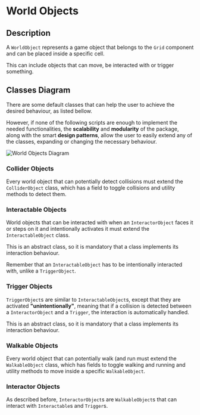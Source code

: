 # World Objects

## Description

A `WorldObject` represents a game object that belongs to the `Grid` component and can be placed inside a specific cell.

This can include objects that can move, be interacted with or trigger something.

## Classes Diagram

There are some default classes that can help the user to achieve the desired behaviour, as listed bellow.

However, if none of the following scripts are enough to implement the needed functionalities, the **scalability** and **modularity** of the package, along with the smart **design patterns**, allow the user to easily extend any of the classes, expanding or changing the necessary behaviour.

![World Objects Diagram](../images/WorldObjectsDiagram.png)

### Collider Objects

Every world object that can potentially detect collisions must extend the `ColliderObject` class, which has a field to toggle collisions and utility methods to detect them.

### Interactable Objects

World objects that can be interacted with when an `InteractorObject` faces it or steps on it and intentionally activates it must extend the `InteractableObject` class.

This is an abstract class, so it is mandatory that a class implements its interaction behaviour.

Remember that an `InteractableObject` has to be intentionally interacted with, unlike a `TriggerObject`.

### Trigger Objects

`TriggerObject`s are similar to `InteractableObject`s, except that they are activated **"unintentionally"**, meaning that if a collision is detected between a `InteractorObject` and a `Trigger`, the interaction is automatically handled.

This is an abstract class, so it is mandatory that a class implements its interaction behaviour.

### Walkable Objects

Every world object that can potentially walk (and run must extend the `WalkableObject` class, which has fields to toggle walking and running and utility methods to move inside a specific `WalkableObject`.

### Interactor Objects

As described before, `InteractorObject`s are `WalkableObject`s that can interact with `Interactable`s and `Trigger`s.
